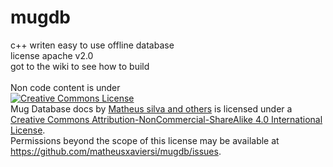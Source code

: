 mugdb
=====

c++ writen easy to use offline database<br>
license apache v2.0<br>
got to the wiki to see how to build<br>
<br>
Non code content is under<br>
<a rel="license" href="http://creativecommons.org/licenses/by-nc-sa/4.0/"><img alt="Creative Commons License" style="border-width:0" src="https://i.creativecommons.org/l/by-nc-sa/4.0/88x31.png" /></a><br /><span xmlns:dct="http://purl.org/dc/terms/" property="dct:title">Mug Database docs</span> by <a xmlns:cc="http://creativecommons.org/ns#" href="https://github.com/matheusxaviersi/mugdb/" property="cc:attributionName" rel="cc:attributionURL">Matheus silva and others</a> is licensed under a <a rel="license" href="http://creativecommons.org/licenses/by-nc-sa/4.0/">Creative Commons Attribution-NonCommercial-ShareAlike 4.0 International License</a>.<br />Permissions beyond the scope of this license may be available at <a xmlns:cc="http://creativecommons.org/ns#" href="https://github.com/matheusxaviersi/mugdb/issues" rel="cc:morePermissions">https://github.com/matheusxaviersi/mugdb/issues</a>.
